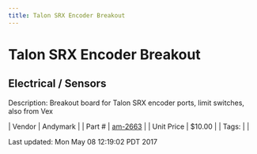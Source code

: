 ```yaml
---
title: Talon SRX Encoder Breakout
---
```


# Talon SRX Encoder Breakout
## Electrical / Sensors
Description: 	Breakout board for Talon SRX encoder ports, limit switches, also from Vex 

| Vendor | Andymark | 
| Part # | [am-2663](http://www.andymark.com/product-p/am-2633.htm) | 
| Unit Price | $10.00 | 
| Tags: |  | 

Last updated: Mon May 08 12:19:02 PDT 2017